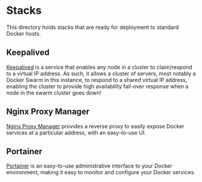 # Stacks

This directory holds stacks that are ready for deployment to standard Docker hosts.

## Keepalived

[Keepalived](https://www.keepalived.org) is a service that enables any node in a cluster
to claim/respond to a virtual IP address. As such, it allows a cluster of servers, most
notably a Docker Swarm in this instance, to respond to a shared virtual IP address,
enabling the cluster to provide high availability fail-over response when a node in the
swarm cluster goes down!

## Nginx Proxy Manager

[Nginx Proxy Manager](https://nginxproxymanager.com) provides a reverse proxy to easily
expose Docker services at a particular address, with an easy-to-use UI.

## Portainer

[Portainer](https://www.portainer.io) is an easy-to-use administrative interface to your
Docker environment, making it easy to monitor and configure your Docker services.

